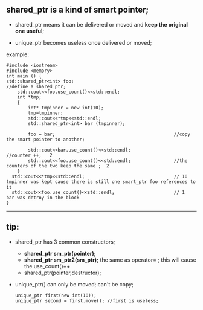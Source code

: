 ## shared_ptr is a kind of smart pointer;

* shared_ptr means it can be delivered or moved and **keep the original one useful**;  

* unique_ptr becomes useless once delivered or moved;

example:  

    #include <iostream>
    #include <memory>
    int main () {
    std::shared_ptr<int> foo;                                      //define a shared_ptr;
        std::cout<<foo.use_count()<<std::endl; 
        int *tmp;
        {
            int* tmpinner = new int(10);
            tmp=tmpinner;
            std::cout<<*tmp<<std::endl;
            std::shared_ptr<int> bar (tmpinner);  
            
            foo = bar;                                            //copy the smart pointer to another;
             
            std::cout<<bar.use_count()<<std::endl;                //counter ++;   2
            std::cout<<foo.use_count()<<std::endl;                //the counters of the two keep the same ;  2
        }
      std::cout<<*tmp<<std::endl;                                 // 10  tmpinner was kept cause there is still one smart_ptr foo references to it
      std::cout<<foo.use_count()<<std::endl;                      // 1  bar was detroy in the block
    }
---
 

## tip:
* shared_ptr has 3 common constructors;
  * **shared_ptr sm_ptr(pointer);**
  * **shared_ptr sm_ptr2(sm_ptr);** the same as operator= ; this will cause the use_count()++
  * shared_ptr(pointer,destructor);  

* unique_ptr() can only be moved; can't be copy;  

      unique_ptr first(new int(10));
      unique_ptr second = first.move(); //first is useless;


